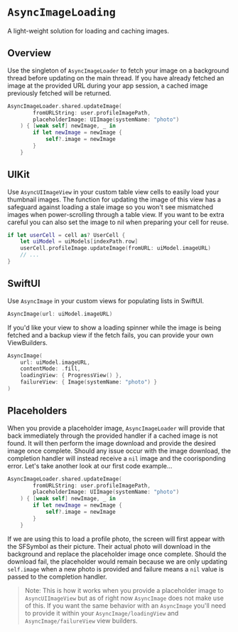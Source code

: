 # ``AsyncImageLoading``

A light-weight solution for loading and caching images.

## Overview

Use the singleton of ``AsyncImageLoader`` to fetch your image on a background thread before updating on the main thread. If you have already fetched an image at the provided URL during your app session, a cached image previously fetched will be returned.

```swift
AsyncImageLoader.shared.updateImage(
        fromURLString: user.profileImagePath, 
        placeholderImage: UIImage(systemName: "photo")
    ) { [weak self] newImage, _ in
        if let newImage = newImage {
            self?.image = newImage
        }
    }
```

## UIKit

Use ``AsyncUIImageView`` in your custom table view cells to easily load your thumbnail images. The function for updating the image of this view has a safeguard against loading a stale image so you won't see mismatched images when power-scrolling through a table view. If you want to be extra careful you can also set the image to nil when preparing your cell for reuse. 

```swift
if let userCell = cell as? UserCell {
    let uiModel = uiModels[indexPath.row]
    userCell.profileImage.updateImage(fromURL: uiModel.imageURL)
    // ...
}
```

## SwiftUI

Use ``AsyncImage`` in your custom views for populating lists in SwiftUI. 

```swift
AsyncImage(url: uiModel.imageURL)
```

If you'd like your view to show a loading spinner while the image is being fetched and a backup view if the fetch fails, you can provide your own ViewBuilders.

```swift
AsyncImage(
    url: uiModel.imageURL,
    contentMode: .fill,
    loadingView: { ProgressView() },
    failureView: { Image(systemName: "photo") }
)
```

## Placeholders

When you provide a placeholder image, ``AsyncImageLoader`` will provide that back immediately through the provided handler if a cached image is not found. It will then perform the image download and provide the desired image once complete. Should any issue occur with the image download, the completion handler will instead receive a `nil` image and the coorisponding error. Let's take another look at our first code example...

```swift
AsyncImageLoader.shared.updateImage(
        fromURLString: user.profileImagePath, 
        placeholderImage: UIImage(systemName: "photo")
    ) { [weak self] newImage, _ in
        if let newImage = newImage {
            self?.image = newImage
        }
    }
```

If we are using this to load a profile photo, the screen will first appear with the SFSymbol as their picture. Their actual photo will download in the background and replace the placeholder image once complete. Should the download fail, the placeholder would remain because we are only updating `self.image` when a new photo is provided and failure means a `nil` value is passed to the completion handler. 

> Note: This is how it works when you provide a placeholder image to ``AsyncUIImageView`` but as of right now ``AsyncImage`` does not make use of this. If you want the same behavior with an ``AsyncImage`` you'll need to provide it within your ``AsyncImage/loadingView`` and ``AsyncImage/failureView`` view builders.
